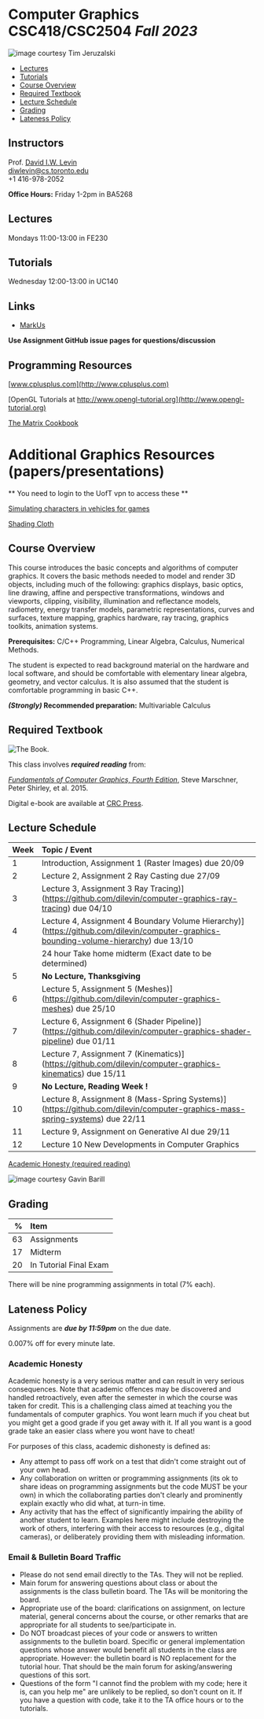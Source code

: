 # Computer Graphics CSC418/CSC2504 _Fall 2023_

![_image courtesy Tim Jeruzalski_](images/bunny-rigid-body.gif)

- [Lectures](#Lectures)
- [Tutorials](#Tutorials)
- [Course Overview](#courseoverview)
- [Required Textbook](#requiredtextbook)
- [Lecture Schedule](#lectureschedule)
- [Grading](#grading)
- [Lateness Policy](#latenesspolicy)

## Instructors
Prof. [David I.W. Levin](http://www.cs.toronto.edu/~diwlevin/)  
diwlevin@cs.toronto.edu   
+1 416-978-2052  

**Office Hours:** Friday 1-2pm in BA5268

## Lectures
Mondays 11:00-13:00 in FE230 

## Tutorials
Wednesday 12:00-13:00 in UC140

## Links

- [MarkUs](https://markus317.teach.cs.toronto.edu/2023-09)

**Use Assignment GitHub issue pages for questions/discussion**

## Programming Resources 

[www.cplusplus.com](http://www.cplusplus.com)

[OpenGL Tutorials at http://www.opengl-tutorial.org](http://www.opengl-tutorial.org)

[The Matrix Cookbook](https://www.math.uwaterloo.ca/~hwolkowi/matrixcookbook.pdf)

# Additional Graphics Resources (papers/presentations)

** You need to login to the UofT vpn to access these **

[Simulating characters in vehicles for games](https://dl.acm.org/doi/abs/10.1145/3084363.3085024)

[Shading Cloth](https://dl.acm.org/doi/abs/10.1145/3084363.3085024)


## Course Overview

This course introduces the basic concepts and algorithms of computer graphics.
It covers the basic methods needed to model and render 3D objects, including
much of the following: graphics displays, basic optics, line drawing, affine and
perspective transformations, windows and viewports, clipping, visibility,
illumination and reflectance models, radiometry, energy transfer models,
parametric representations, curves and surfaces, texture mapping, graphics
hardware, ray tracing, graphics toolkits, animation systems.

**Prerequisites:** C/C++ Programming, Linear Algebra, Calculus, Numerical
Methods.

The student is expected to read background material on the hardware and local
software, and should be comfortable with elementary linear algebra, geometry,
and vector calculus. It is also assumed that the student is comfortable
programming in basic C++.

**_(Strongly)_ Recommended preparation:** Multivariable Calculus

## Required Textbook

![The Book.](https://www.cs.cornell.edu/~srm/fcg4/K22616_cover-300.jpg)

This class involves  **_required reading_** from:

[_Fundamentals of Computer Graphics, Fourth
Edition_](https://www.cs.cornell.edu/~srm/fcg4/), Steve Marschner, Peter Shirley,
et al. 2015.

Digital e-book are available at [CRC
Press](https://www.crcpress.com/Fundamentals-of-Computer-Graphics-Fourth-Edition/Marschner-Shirley/p/book/9781482229394).


## Lecture Schedule

| Week | Topic / Event |
| ---- | :------------ |
| 1    | Introduction, Assignment 1 (Raster Images) due 20/09
| 2    | Lecture 2, Assignment 2  Ray Casting due 27/09
| 3    | Lecture 3, Assignment 3 Ray Tracing)](https://github.com/dilevin/computer-graphics-ray-tracing) due 04/10
| 4    | Lecture 4, Assignment 4 Boundary Volume Hierarchy)](https://github.com/dilevin/computer-graphics-bounding-volume-hierarchy) due 13/10
|      | 24 hour Take home midterm (Exact date to be determined)
| 5    | **No Lecture, Thanksgiving**
| 6    | Lecture 5, Assignment 5 (Meshes)](https://github.com/dilevin/computer-graphics-meshes) due  25/10 
| 7    | Lecture 6, Assignment 6 (Shader Pipeline)](https://github.com/dilevin/computer-graphics-shader-pipeline) due 01/11
| 8    | Lecture 7, Assignment 7 (Kinematics)](https://github.com/dilevin/computer-graphics-kinematics) due 15/11
| 9   | **No Lecture, Reading Week !**
| 10    | Lecture 8, Assignment 8 (Mass-Spring Systems)](https://github.com/dilevin/computer-graphics-mass-spring-systems) due   22/11
| 11   | Lecture 9, Assignment on Generative AI due 29/11
| 12   | Lecture 10 New Developments in Computer Graphics

[Academic Honesty (required reading)](#academichonesty)

![_image courtesy Gavin Barill_](images/gavin-barill-snowglobe.jpg)

## Grading

| % | Item |
| ----: | :-------------- |
|63| Assignments
|17| Midterm
|20| In Tutorial Final Exam

There will be nine programming assignments in total (7% each).

## Lateness Policy

Assignments are **_due by 11:59pm_** on the due date.

0.007% off for every minute late.

### Academic Honesty

Academic honesty is a very serious matter and can result in very serious
consequences. Note that academic offences may be discovered and handled
retroactively, even after the semester in which the course was taken for credit.
This is a challenging class aimed at teaching you the fundamentals of computer
graphics. You wont learn much if you cheat but you might get a good grade if you
get away with it. If all you want is a good grade take an easier class where you
wont have to cheat!

For purposes of this class, academic dishonesty is defined as:

- Any attempt to pass off work on a test that didn't come straight out of your
  own head.
- Any collaboration on written or programming assignments (its ok to share ideas
  on programming assignments but the code MUST be your own) in which the
  collaborating parties don't clearly and prominently explain exactly who did
  what, at turn-in time.
- Any activity that has the effect of significantly impairing the ability of
  another student to learn. Examples here might include destroying the work of
  others, interfering with their access to resources (e.g., digital cameras), or
  deliberately providing them with misleading information.

### Email & Bulletin Board Traffic

- Please do not send email directly to the TAs. They will not be replied.
- Main forum for answering questions about class or about the assignments is the
  class bulletin board. The TAs will be monitoring the board.
- Appropriate use of the board: clarifications on assignment, on lecture
  material, general concerns about the course, or other remarks that are
  appropriate for all students to see/participate in.
- Do NOT broadcast pieces of your code or answers to written assignments to the
  bulletin board. Specific or general implementation questions whose answer
  would benefit all students in the class are appropriate. However: the bulletin
  board is NO replacement for the tutorial hour. That should be the main forum
  for asking/answering questions of this sort.
- Questions of the form "I cannot find the problem with my code; here it is, can
  you help me" are unlikely to be replied, so don't count on it. If you have a
  question with code, take it to the TA office hours or to the tutorials.
